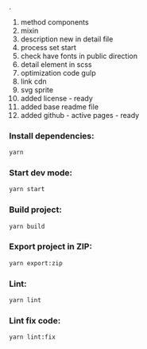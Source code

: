 .

1. method components
2. mixin
3. description new in detail file
4. process set start
5. check have fonts in public direction
6. detail element in scss
7. optimization code gulp
8. link cdn
9. svg sprite
10. added license - ready
11. added base readme file
12. added github - active pages - ready

### Install dependencies:

```bash
yarn
```

### Start dev mode:

```bash
yarn start
```

### Build project:

```bash
yarn build
```

### Export project in ZIP:

```bash
yarn export:zip
```

### Lint:

```bash
yarn lint
```

### Lint fix code:

```bash
yarn lint:fix
```
